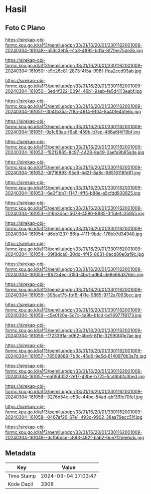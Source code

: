 # Hasil

## Foto C Plano

https://sirekap-obj-formc.kpu.go.id/a1f3/pemilu/pdpr/33/01/16/20/01/3301162001009-20240304-161048--a53c3eb5-e1b3-4895-bd1a-8f7fee75de3b.jpg

https://sirekap-obj-formc.kpu.go.id/a1f3/pemilu/pdpr/33/01/16/20/01/3301162001009-20240304-161050--e9c26c81-2873-4f5a-998f-ffea2ccd93ab.jpg

https://sirekap-obj-formc.kpu.go.id/a1f3/pemilu/pdpr/33/01/16/20/01/3301162001009-20240304-161050--3ed4f322-0094-46b1-9aab-fe5d4113eabf.jpg

https://sirekap-obj-formc.kpu.go.id/a1f3/pemilu/pdpr/33/01/16/20/01/3301162001009-20240304-161051--3041b35a-7f8a-4914-9f04-8a40fe45fe6c.jpg

https://sirekap-obj-formc.kpu.go.id/a1f3/pemilu/pdpr/33/01/16/20/01/3301162001009-20240304-161051--9a1c63ae-f9a8-459b-b7ed-486a6f4f18bf.jpg

https://sirekap-obj-formc.kpu.go.id/a1f3/pemilu/pdpr/33/01/16/20/01/3301162001009-20240304-161052--f8212865-8c97-4428-8a49-3aefa9b85ade.jpg

https://sirekap-obj-formc.kpu.go.id/a1f3/pemilu/pdpr/33/01/16/20/01/3301162001009-20240304-161052--0f716893-95e9-4d21-8a8c-98516118fd81.jpg

https://sirekap-obj-formc.kpu.go.id/a1f3/pemilu/pdpr/33/01/16/20/01/3301162001009-20240304-161053--6e0f1bb7-1147-4ff5-b88e-a5cfdd930825.jpg

https://sirekap-obj-formc.kpu.go.id/a1f3/pemilu/pdpr/33/01/16/20/01/3301162001009-20240304-161053--316e3d5d-5678-4586-8885-3f54efc35955.jpg

https://sirekap-obj-formc.kpu.go.id/a1f3/pemilu/pdpr/33/01/16/20/01/3301162001009-20240304-161054--d6db1237-66fa-4111-9bdc-176bb7d34940.jpg

https://sirekap-obj-formc.kpu.go.id/a1f3/pemilu/pdpr/33/01/16/20/01/3301162001009-20240304-161054--09f8dca0-30dd-4f45-8631-0acd80e0af9c.jpg

https://sirekap-obj-formc.kpu.go.id/a1f3/pemilu/pdpr/33/01/16/20/01/3301162001009-20240304-161055--1f6234ec-515d-4bc1-ad64-de9e66d376ec.jpg

https://sirekap-obj-formc.kpu.go.id/a1f3/pemilu/pdpr/33/01/16/20/01/3301162001009-20240304-161055--395aef75-fbf6-47fe-9865-9712a7093bcc.jpg

https://sirekap-obj-formc.kpu.go.id/a1f3/pemilu/pdpr/33/01/16/20/01/3301162001009-20240304-161056--c5e0f20e-5c7c-4a9b-b1cd-bd16977f8173.jpg

https://sirekap-obj-formc.kpu.go.id/a1f3/pemilu/pdpr/33/01/16/20/01/3301162001009-20240304-161056--f723391a-b062-4bc6-8f1e-32590f41e7ae.jpg

https://sirekap-obj-formc.kpu.go.id/a1f3/pemilu/pdpr/33/01/16/20/01/3301162001009-20240304-161057--76509889-7b3c-45d6-9e5d-6140970b3a7d.jpg

https://sirekap-obj-formc.kpu.go.id/a1f3/pemilu/pdpr/33/01/16/20/01/3301162001009-20240304-161057--ea094352-2e17-43be-b725-5cd6bbfa3bed.jpg

https://sirekap-obj-formc.kpu.go.id/a1f3/pemilu/pdpr/33/01/16/20/01/3301162001009-20240304-161058--3276d54c-e53c-44be-84ad-abf39fe70fef.jpg

https://sirekap-obj-formc.kpu.go.id/a1f3/pemilu/pdpr/33/01/16/20/01/3301162001009-20240304-161058--0467ef26-67e1-493c-9902-38aa79ecc51f.jpg

https://sirekap-obj-formc.kpu.go.id/a1f3/pemilu/pdpr/33/01/16/20/01/3301162001009-20240304-161049--dcfb6dce-c893-492f-bab2-6ce7f2deebdc.jpg


## Metadata

| Key        | Value               |
| ---------- | ------------------- |
| Time Stamp | 2024-03-04 17:03:47 |
| Kode Dapil | 3308                |



